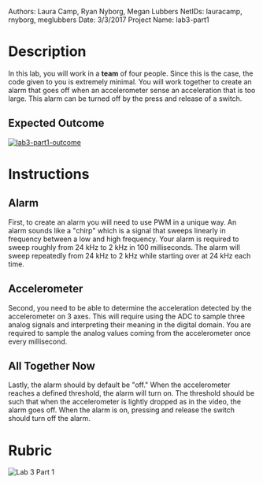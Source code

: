 Authors: Laura Camp, Ryan Nyborg, Megan Lubbers
NetIDs: lauracamp, rnyborg, meglubbers
Date: 3/3/2017
Project Name: lab3-part1

# Description
In this lab, you will work in a **team** of four people. Since this is the case, the code given to you is extremely minimal. You will work together to create an alarm that goes off when an accelerometer sense an acceleration that is too large. This alarm can be turned off by the press and release of a switch.

## Expected Outcome
[![lab3-part1-outcome](https://storage.googleapis.com/ece-gitlab/lab3-part1-outcome.png)](https://onedrive.live.com/embed?cid=09B553F15839C65B&resid=9B553F15839C65B%2195003&authkey=AEgE_M8N9Y2MRNI)

# Instructions

## Alarm
First, to create an alarm you will need to use PWM in a unique way. An alarm sounds like a "chirp" which is a signal that sweeps linearly in frequency between a low and high frequency. Your alarm is required to sweep roughly from 24 kHz to 2 kHz in 100 milliseconds. The alarm will sweep repeatedly from 24 kHz to 2 kHz while starting over at 24 kHz each time.

## Accelerometer
Second, you need to be able to determine the acceleration detected by the accelerometer on 3 axes. This will require using the ADC to sample three analog signals and interpreting their meaning in the digital domain. You are required to sample the analog values coming from the accelerometer once every millisecond.

## All Together Now
Lastly, the alarm should by default be "off." When the accelerometer reaches a defined threshold, the alarm will turn on. The threshold should be such that when the accelerometer is lightly dropped as in the video, the alarm goes off. When the alarm is on, pressing and release the switch should turn off the alarm.

# Rubric
![Lab 3 Part 1](https://storage.googleapis.com/ece-gitlab/lab3-part1-rubric.png)
